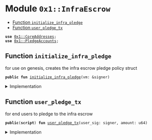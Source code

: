 
<a name="0x1_InfraEscrow"></a>

# Module `0x1::InfraEscrow`



-  [Function `initialize_infra_pledge`](#0x1_InfraEscrow_initialize_infra_pledge)
-  [Function `user_pledge_tx`](#0x1_InfraEscrow_user_pledge_tx)


<pre><code><b>use</b> <a href="CoreAddresses.md#0x1_CoreAddresses">0x1::CoreAddresses</a>;
<b>use</b> <a href="PledgeAccounts.md#0x1_PledgeAccounts">0x1::PledgeAccounts</a>;
</code></pre>



<a name="0x1_InfraEscrow_initialize_infra_pledge"></a>

## Function `initialize_infra_pledge`

for use on genesis, creates the infra escrow pledge policy struct


<pre><code><b>public</b> <b>fun</b> <a href="InfraEscrow.md#0x1_InfraEscrow_initialize_infra_pledge">initialize_infra_pledge</a>(vm: &signer)
</code></pre>



<details>
<summary>Implementation</summary>


<pre><code><b>public</b> <b>fun</b> <a href="InfraEscrow.md#0x1_InfraEscrow_initialize_infra_pledge">initialize_infra_pledge</a>(vm: &signer) {
    <a href="CoreAddresses.md#0x1_CoreAddresses_assert_diem_root">CoreAddresses::assert_diem_root</a>(vm);
    // TODO: perhaps this policy needs <b>to</b> be published <b>to</b> a different <b>address</b>?
    <a href="PledgeAccounts.md#0x1_PledgeAccounts_publish_beneficiary_policy">PledgeAccounts::publish_beneficiary_policy</a>(
      vm, // only VM calls at genesis
      b"infra escrow",
      90,
      <b>true</b>
    );
}
</code></pre>



</details>

<a name="0x1_InfraEscrow_user_pledge_tx"></a>

## Function `user_pledge_tx`

for end users to pledge to the infra escrow


<pre><code><b>public</b>(<b>script</b>) <b>fun</b> <a href="InfraEscrow.md#0x1_InfraEscrow_user_pledge_tx">user_pledge_tx</a>(user_sig: signer, amount: u64)
</code></pre>



<details>
<summary>Implementation</summary>


<pre><code><b>public</b>(<b>script</b>) <b>fun</b> <a href="InfraEscrow.md#0x1_InfraEscrow_user_pledge_tx">user_pledge_tx</a>(user_sig: signer, amount: u64) {
  <a href="PledgeAccounts.md#0x1_PledgeAccounts_create_pledge_account">PledgeAccounts::create_pledge_account</a>(&user_sig, @VMReserved, amount);
}
</code></pre>



</details>
